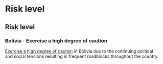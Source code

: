 # Risk level

## Risk level

### Bolivia - Exercise a high degree of caution

[Exercise a high degree of caution](#levels "Risk Levels") in Bolivia due to the continuing political and social tensions resulting in frequent roadblocks throughout the country.
